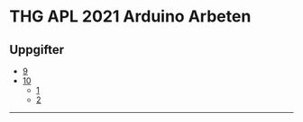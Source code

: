 # THG APL 2021 Arduino Arbeten

## Uppgifter

* [9](./arduino_uppgift_9/arduino_uppgift_9.ino)
* [10](./arduino_uppgift_10)
  * [1](./arduino_uppgift_10/assignment_1.ino)
  * [2](./arduino_uppgift_10/assignment_2.ino)

---